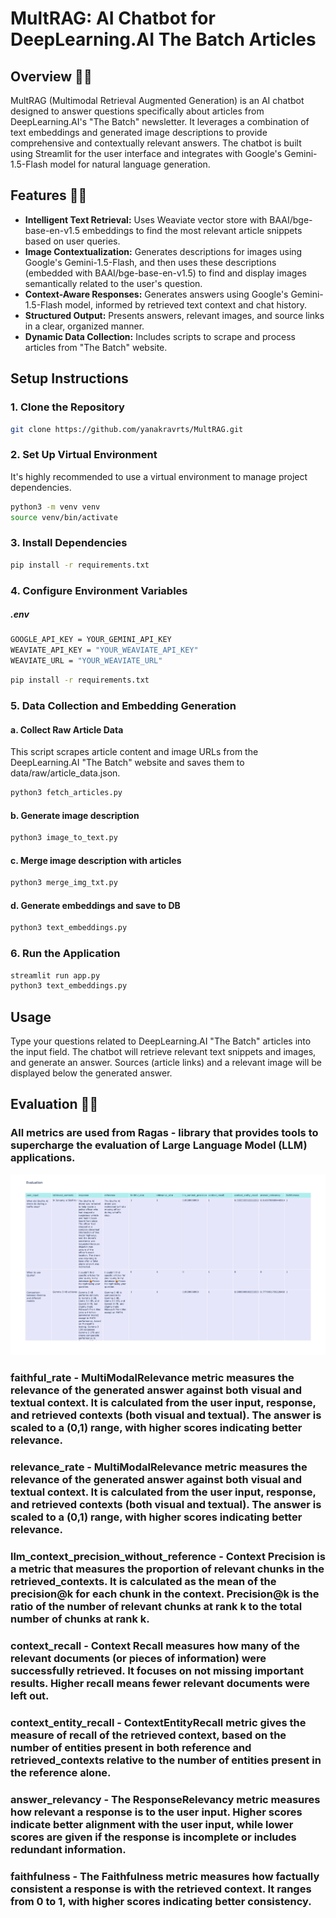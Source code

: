 # MultRAG: AI Chatbot for DeepLearning.AI The Batch Articles

## Overview 🕵‍♀️

MultRAG (Multimodal Retrieval Augmented Generation) is an AI chatbot designed to answer questions specifically about articles from DeepLearning.AI's "The Batch" newsletter. It leverages a combination of text embeddings and generated image descriptions to provide comprehensive and contextually relevant answers. The chatbot is built using Streamlit for the user interface and integrates with Google's Gemini-1.5-Flash model for natural language generation.

## Features 🧚‍♂️

- **Intelligent Text Retrieval:** Uses Weaviate vector store with BAAI/bge-base-en-v1.5 embeddings to find the most relevant article snippets based on user queries.
- **Image Contextualization:** Generates descriptions for images using Google's Gemini-1.5-Flash, and then uses these descriptions (embedded with BAAI/bge-base-en-v1.5) to find and display images semantically related to the user's question.
- **Context-Aware Responses:** Generates answers using Google's Gemini-1.5-Flash model, informed by retrieved text context and chat history.
- **Structured Output:** Presents answers, relevant images, and source links in a clear, organized manner.
- **Dynamic Data Collection:** Includes scripts to scrape and process articles from "The Batch" website.

## Setup Instructions

### 1. Clone the Repository
```bash
git clone https://github.com/yanakravrts/MultRAG.git
```

### 2. Set Up Virtual Environment

It's highly recommended to use a virtual environment to manage project dependencies.
```bash
python3 -m venv venv
source venv/bin/activate  
```
### 3. Install Dependencies
```bash
pip install -r requirements.txt
```
### 4. Configure Environment Variables

##### .env
```bash
GOOGLE_API_KEY = YOUR_GEMINI_API_KEY
WEAVIATE_API_KEY = "YOUR_WEAVIATE_API_KEY"
WEAVIATE_URL = "YOUR_WEAVIATE_URL"
```
```bash
pip install -r requirements.txt
```
### 5. Data Collection and Embedding Generation

#### a. Collect Raw Article Data

This script scrapes article content and image URLs from the DeepLearning.AI "The Batch" website and saves them to data/raw/article_data.json.
```bash
python3 fetch_articles.py
```
#### b. Generate image description
```bash
python3 image_to_text.py
```
#### c. Merge image description with articles
```bash
python3 merge_img_txt.py
```
#### d. Generate embeddings and save to DB
```bash
python3 text_embeddings.py
```
### 6. Run the Application
```bash
streamlit run app.py
python3 text_embeddings.py
```

## Usage
Type your questions related to DeepLearning.AI "The Batch" articles into the input field.
The chatbot will retrieve relevant text snippets and images, and generate an answer.
Sources (article links) and a relevant image will be displayed below the generated answer.

## Evaluation 🧝‍♀️
### All metrics are used from Ragas - library that provides tools to supercharge the evaluation of Large Language Model (LLM) applications.
![Relevant Image](src/test/newplot-4.png )
### faithful_rate - MultiModalRelevance metric measures the relevance of the generated answer against both visual and textual context. It is calculated from the user input, response, and retrieved contexts (both visual and textual). The answer is scaled to a (0,1) range, with higher scores indicating better relevance.

### relevance_rate - MultiModalRelevance metric measures the relevance of the generated answer against both visual and textual context. It is calculated from the user input, response, and retrieved contexts (both visual and textual). The answer is scaled to a (0,1) range, with higher scores indicating better relevance.

### llm_context_precision_without_reference - Context Precision is a metric that measures the proportion of relevant chunks in the retrieved_contexts. It is calculated as the mean of the precision@k for each chunk in the context. Precision@k is the ratio of the number of relevant chunks at rank k to the total number of chunks at rank k.

### context_recall - Context Recall measures how many of the relevant documents (or pieces of information) were successfully retrieved. It focuses on not missing important results. Higher recall means fewer relevant documents were left out.

### context_entity_recall - ContextEntityRecall metric gives the measure of recall of the retrieved context, based on the number of entities present in both reference and retrieved_contexts relative to the number of entities present in the reference alone. 

### answer_relevancy - The ResponseRelevancy metric measures how relevant a response is to the user input. Higher scores indicate better alignment with the user input, while lower scores are given if the response is incomplete or includes redundant information.

### faithfulness - The Faithfulness metric measures how factually consistent a response is with the retrieved context. It ranges from 0 to 1, with higher scores indicating better consistency.